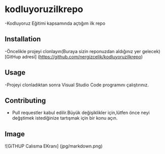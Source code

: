 # kodluyoruzilkrepo
-Kodluyoruz Eğitimi kapsamında açtığım ilk repo
## Installation
-Öncelikle projeyi clonlayın(Buraya sizin reponuzdan aldığınız yer gelecek)
[GitHup adresi] (https://github.com/nergizcelik/kodluyoruzilkrepo)
## Usage
-Projeyi clonladıktan sonra Visual Studio Code programını çalıştırınız.
## Contributing 
- Pull requestler kabul edilir.Büyük değişiklikler için,lütfen önce neyi değştimek istediğinize tartışmak için bir konu açın.
## Image
![GiTHUP Calısma EKranı] (jpg/markdown.png)


